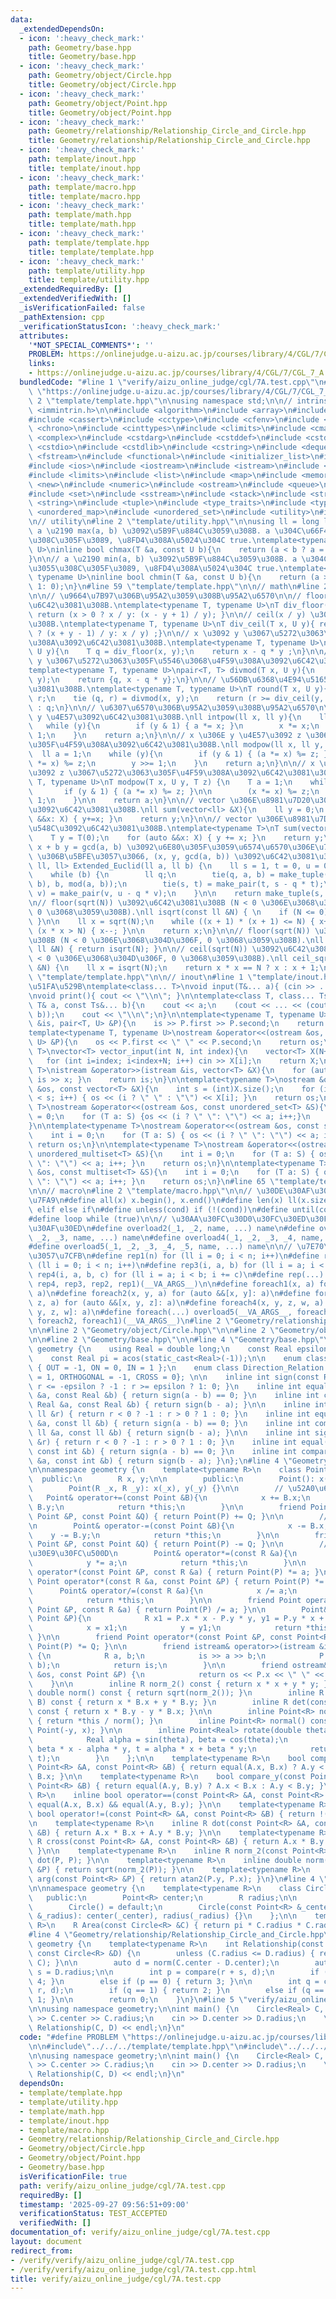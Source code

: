 ```yaml
---
data:
  _extendedDependsOn:
  - icon: ':heavy_check_mark:'
    path: Geometry/base.hpp
    title: Geometry/base.hpp
  - icon: ':heavy_check_mark:'
    path: Geometry/object/Circle.hpp
    title: Geometry/object/Circle.hpp
  - icon: ':heavy_check_mark:'
    path: Geometry/object/Point.hpp
    title: Geometry/object/Point.hpp
  - icon: ':heavy_check_mark:'
    path: Geometry/relationship/Relationship_Circle_and_Circle.hpp
    title: Geometry/relationship/Relationship_Circle_and_Circle.hpp
  - icon: ':heavy_check_mark:'
    path: template/inout.hpp
    title: template/inout.hpp
  - icon: ':heavy_check_mark:'
    path: template/macro.hpp
    title: template/macro.hpp
  - icon: ':heavy_check_mark:'
    path: template/math.hpp
    title: template/math.hpp
  - icon: ':heavy_check_mark:'
    path: template/template.hpp
    title: template/template.hpp
  - icon: ':heavy_check_mark:'
    path: template/utility.hpp
    title: template/utility.hpp
  _extendedRequiredBy: []
  _extendedVerifiedWith: []
  _isVerificationFailed: false
  _pathExtension: cpp
  _verificationStatusIcon: ':heavy_check_mark:'
  attributes:
    '*NOT_SPECIAL_COMMENTS*': ''
    PROBLEM: https://onlinejudge.u-aizu.ac.jp/courses/library/4/CGL/7/CGL_7_A
    links:
    - https://onlinejudge.u-aizu.ac.jp/courses/library/4/CGL/7/CGL_7_A
  bundledCode: "#line 1 \"verify/aizu_online_judge/cgl/7A.test.cpp\"\n#define PROBLEM\
    \ \"https://onlinejudge.u-aizu.ac.jp/courses/library/4/CGL/7/CGL_7_A\"\n\n#line\
    \ 2 \"template/template.hpp\"\n\nusing namespace std;\n\n// intrinstic\n#include\
    \ <immintrin.h>\n\n#include <algorithm>\n#include <array>\n#include <bitset>\n\
    #include <cassert>\n#include <cctype>\n#include <cfenv>\n#include <cfloat>\n#include\
    \ <chrono>\n#include <cinttypes>\n#include <climits>\n#include <cmath>\n#include\
    \ <complex>\n#include <cstdarg>\n#include <cstddef>\n#include <cstdint>\n#include\
    \ <cstdio>\n#include <cstdlib>\n#include <cstring>\n#include <deque>\n#include\
    \ <fstream>\n#include <functional>\n#include <initializer_list>\n#include <iomanip>\n\
    #include <ios>\n#include <iostream>\n#include <istream>\n#include <iterator>\n\
    #include <limits>\n#include <list>\n#include <map>\n#include <memory>\n#include\
    \ <new>\n#include <numeric>\n#include <ostream>\n#include <queue>\n#include <random>\n\
    #include <set>\n#include <sstream>\n#include <stack>\n#include <streambuf>\n#include\
    \ <string>\n#include <tuple>\n#include <type_traits>\n#include <typeinfo>\n#include\
    \ <unordered_map>\n#include <unordered_set>\n#include <utility>\n#include <vector>\n\
    \n// utility\n#line 2 \"template/utility.hpp\"\n\nusing ll = long long;\n\n//\
    \ a \u2190 max(a, b) \u3092\u5B9F\u884C\u3059\u308B. a \u304C\u66F4\u65B0\u3055\
    \u308C\u305F\u3089, \u8FD4\u308A\u5024\u304C true.\ntemplate<typename T, typename\
    \ U>\ninline bool chmax(T &a, const U b){\n    return (a < b ? a = b, 1: 0);\n\
    }\n\n// a \u2190 min(a, b) \u3092\u5B9F\u884C\u3059\u308B. a \u304C\u66F4\u65B0\
    \u3055\u308C\u305F\u3089, \u8FD4\u308A\u5024\u304C true.\ntemplate<typename T,\
    \ typename U>\ninline bool chmin(T &a, const U b){\n    return (a > b ? a = b,\
    \ 1: 0);\n}\n#line 59 \"template/template.hpp\"\n\n// math\n#line 2 \"template/math.hpp\"\
    \n\n// \u9664\u7B97\u306B\u95A2\u3059\u308B\u95A2\u6570\n\n// floor(x / y) \u3092\
    \u6C42\u3081\u308B.\ntemplate<typename T, typename U>\nT div_floor(T x, U y){\
    \ return (x > 0 ? x / y: (x - y + 1) / y); }\n\n// ceil(x / y) \u3092\u6C42\u3081\
    \u308B.\ntemplate<typename T, typename U>\nT div_ceil(T x, U y){ return (x > 0\
    \ ? (x + y - 1) / y: x / y) ;}\n\n// x \u3092 y \u3067\u5272\u3063\u305F\u4F59\
    \u308A\u3092\u6C42\u3081\u308B.\ntemplate<typename T, typename U>\nT mod(T x,\
    \ U y){\n    T q = div_floor(x, y);\n    return x - q * y ;\n}\n\n// x \u3092\
    \ y \u3067\u5272\u3063\u305F\u5546\u3068\u4F59\u308A\u3092\u6C42\u3081\u308B.\n\
    template<typename T, typename U>\npair<T, T> divmod(T x, U y){\n    T q = div_floor(x,\
    \ y);\n    return {q, x - q * y};\n}\n\n// \u56DB\u6368\u4E94\u5165\u3092\u6C42\
    \u3081\u308B.\ntemplate<typename T, typename U>\nT round(T x, U y){\n    T q,\
    \ r;\n    tie (q, r) = divmod(x, y);\n    return (r >= div_ceil(y, 2)) ? q + 1\
    \ : q;\n}\n\n// \u6307\u6570\u306B\u95A2\u3059\u308B\u95A2\u6570\n\n// x \u306E\
    \ y \u4E57\u3092\u6C42\u3081\u308B.\nll intpow(ll x, ll y){\n    ll a = 1;\n \
    \   while (y){\n        if (y & 1) { a *= x; }\n        x *= x;\n        y >>=\
    \ 1;\n    }\n    return a;\n}\n\n// x \u306E y \u4E57\u3092 z \u3067\u5272\u3063\
    \u305F\u4F59\u308A\u3092\u6C42\u3081\u308B.\nll modpow(ll x, ll y, ll z){\n  \
    \  ll a = 1;\n    while (y){\n        if (y & 1) { (a *= x) %= z; }\n        (x\
    \ *= x) %= z;\n        y >>= 1;\n    }\n    return a;\n}\n\n// x \u306E y \u4E57\
    \u3092 z \u3067\u5272\u3063\u305F\u4F59\u308A\u3092\u6C42\u3081\u308B.\ntemplate<typename\
    \ T, typename U>\nT modpow(T x, U y, T z) {\n    T a = 1;\n    while (y) {\n \
    \       if (y & 1) { (a *= x) %= z; }\n\n        (x *= x) %= z;\n        y >>=\
    \ 1;\n    }\n\n    return a;\n}\n\n// vector \u306E\u8981\u7D20\u306E\u7DCF\u548C\
    \u3092\u6C42\u3081\u308B.\nll sum(vector<ll> &X){\n    ll y = 0;\n    for (auto\
    \ &&x: X) { y+=x; }\n    return y;\n}\n\n// vector \u306E\u8981\u7D20\u306E\u7DCF\
    \u548C\u3092\u6C42\u3081\u308B.\ntemplate<typename T>\nT sum(vector<T> &X){\n\
    \    T y = T(0);\n    for (auto &&x: X) { y += x; }\n    return y;\n}\n\n// a\
    \ x + b y = gcd(a, b) \u3092\u6E80\u305F\u3059\u6574\u6570\u306E\u7D44 (a, b)\
    \ \u306B\u5BFE\u3057\u3066, (x, y, gcd(a, b)) \u3092\u6C42\u3081\u308B.\ntuple<ll,\
    \ ll, ll> Extended_Euclid(ll a, ll b) {\n    ll s = 1, t = 0, u = 0, v = 1;\n\
    \    while (b) {\n        ll q;\n        tie(q, a, b) = make_tuple(div_floor(a,\
    \ b), b, mod(a, b));\n        tie(s, t) = make_pair(t, s - q * t);\n        tie(u,\
    \ v) = make_pair(v, u - q * v);\n    }\n\n    return make_tuple(s, u, a);\n}\n\
    \n// floor(sqrt(N)) \u3092\u6C42\u3081\u308B (N < 0 \u306E\u3068\u304D\u306F,\
    \ 0 \u3068\u3059\u308B).\nll isqrt(const ll &N) { \n    if (N <= 0) { return 0;\
    \ }\n\n    ll x = sqrt(N);\n    while ((x + 1) * (x + 1) <= N) { x++; }\n    while\
    \ (x * x > N) { x--; }\n\n    return x;\n}\n\n// floor(sqrt(N)) \u3092\u6C42\u3081\
    \u308B (N < 0 \u306E\u3068\u304D\u306F, 0 \u3068\u3059\u308B).\nll floor_sqrt(const\
    \ ll &N) { return isqrt(N); }\n\n// ceil(sqrt(N)) \u3092\u6C42\u3081\u308B (N\
    \ < 0 \u306E\u3068\u304D\u306F, 0 \u3068\u3059\u308B).\nll ceil_sqrt(const ll\
    \ &N) {\n    ll x = isqrt(N);\n    return x * x == N ? x : x + 1;\n}\n#line 62\
    \ \"template/template.hpp\"\n\n// inout\n#line 1 \"template/inout.hpp\"\n// \u5165\
    \u51FA\u529B\ntemplate<class... T>\nvoid input(T&... a){ (cin >> ... >> a); }\n\
    \nvoid print(){ cout << \"\\n\"; }\n\ntemplate<class T, class... Ts>\nvoid print(const\
    \ T& a, const Ts&... b){\n    cout << a;\n    (cout << ... << (cout << \" \",\
    \ b));\n    cout << \"\\n\";\n}\n\ntemplate<typename T, typename U>\nistream &operator>>(istream\
    \ &is, pair<T, U> &P){\n    is >> P.first >> P.second;\n    return is;\n}\n\n\
    template<typename T, typename U>\nostream &operator<<(ostream &os, const pair<T,\
    \ U> &P){\n    os << P.first << \" \" << P.second;\n    return os;\n}\n\ntemplate<typename\
    \ T>\nvector<T> vector_input(int N, int index){\n    vector<T> X(N+index);\n \
    \   for (int i=index; i<index+N; i++) cin >> X[i];\n    return X;\n}\n\ntemplate<typename\
    \ T>\nistream &operator>>(istream &is, vector<T> &X){\n    for (auto &x: X) {\
    \ is >> x; }\n    return is;\n}\n\ntemplate<typename T>\nostream &operator<<(ostream\
    \ &os, const vector<T> &X){\n    int s = (int)X.size();\n    for (int i = 0; i\
    \ < s; i++) { os << (i ? \" \" : \"\") << X[i]; }\n    return os;\n}\n\ntemplate<typename\
    \ T>\nostream &operator<<(ostream &os, const unordered_set<T> &S){\n    int i\
    \ = 0;\n    for (T a: S) {os << (i ? \" \": \"\") << a; i++;}\n    return os;\n\
    }\n\ntemplate<typename T>\nostream &operator<<(ostream &os, const set<T> &S){\n\
    \    int i = 0;\n    for (T a: S) { os << (i ? \" \": \"\") << a; i++; }\n   \
    \ return os;\n}\n\ntemplate<typename T>\nostream &operator<<(ostream &os, const\
    \ unordered_multiset<T> &S){\n    int i = 0;\n    for (T a: S) { os << (i ? \"\
    \ \": \"\") << a; i++; }\n    return os;\n}\n\ntemplate<typename T>\nostream &operator<<(ostream\
    \ &os, const multiset<T> &S){\n    int i = 0;\n    for (T a: S) { os << (i ? \"\
    \ \": \"\") << a; i++; }\n    return os;\n}\n#line 65 \"template/template.hpp\"\
    \n\n// macro\n#line 2 \"template/macro.hpp\"\n\n// \u30DE\u30AF\u30ED\u306E\u5B9A\
    \u7FA9\n#define all(x) x.begin(), x.end()\n#define len(x) ll(x.size())\n#define\
    \ elif else if\n#define unless(cond) if (!(cond))\n#define until(cond) while (!(cond))\n\
    #define loop while (true)\n\n// \u30AA\u30FC\u30D0\u30FC\u30ED\u30FC\u30C9\u30DE\
    \u30AF\u30ED\n#define overload2(_1, _2, name, ...) name\n#define overload3(_1,\
    \ _2, _3, name, ...) name\n#define overload4(_1, _2, _3, _4, name, ...) name\n\
    #define overload5(_1, _2, _3, _4, _5, name, ...) name\n\n// \u7E70\u308A\u8FD4\
    \u3057\u7CFB\n#define rep1(n) for (ll i = 0; i < n; i++)\n#define rep2(i, n) for\
    \ (ll i = 0; i < n; i++)\n#define rep3(i, a, b) for (ll i = a; i < b; i++)\n#define\
    \ rep4(i, a, b, c) for (ll i = a; i < b; i += c)\n#define rep(...) overload4(__VA_ARGS__,\
    \ rep4, rep3, rep2, rep1)(__VA_ARGS__)\n\n#define foreach1(x, a) for (auto &&x:\
    \ a)\n#define foreach2(x, y, a) for (auto &&[x, y]: a)\n#define foreach3(x, y,\
    \ z, a) for (auto &&[x, y, z]: a)\n#define foreach4(x, y, z, w, a) for (auto &&[x,\
    \ y, z, w]: a)\n#define foreach(...) overload5(__VA_ARGS__, foreach4, foreach3,\
    \ foreach2, foreach1)(__VA_ARGS__)\n#line 2 \"Geometry/relationship/Relationship_Circle_and_Circle.hpp\"\
    \n\n#line 2 \"Geometry/object/Circle.hpp\"\n\n#line 2 \"Geometry/object/Point.hpp\"\
    \n\n#line 2 \"Geometry/base.hpp\"\n\n#line 4 \"Geometry/base.hpp\"\n\nnamespace\
    \ geometry {\n    using Real = double long;\n    const Real epsilon = 1e-9;\n\
    \    const Real pi = acos(static_cast<Real>(-1));\n\n    enum class Inclusion\
    \ { OUT = -1, ON = 0, IN = 1 };\n    enum class Direction_Relation { PARALLEL\
    \ = 1, ORTHOGONAL = -1, CROSS = 0}; \n\n    inline int sign(const Real &r) { return\
    \ r <= -epsilon ? -1 : r >= epsilon ? 1: 0; }\n    inline int equal(const Real\
    \ &a, const Real &b) { return sign(a - b) == 0; }\n    inline int compare(const\
    \ Real &a, const Real &b) { return sign(b - a); }\n\n    inline int sign(const\
    \ ll &r) { return r < 0 ? -1 : r > 0 ? 1 : 0; }\n    inline int equal(const ll\
    \ &a, const ll &b) { return sign(a - b) == 0; }\n    inline int compare(const\
    \ ll &a, const ll &b) { return sign(b - a); }\n\n    inline int sign(const int\
    \ &r) { return r < 0 ? -1 : r > 0 ? 1 : 0; }\n    inline int equal(const int &a,\
    \ const int &b) { return sign(a - b) == 0; }\n    inline int compare(const int\
    \ &a, const int &b) { return sign(b - a); }\n};\n#line 4 \"Geometry/object/Point.hpp\"\
    \n\nnamespace geometry {\n    template<typename R>\n    class Point {\n      \
    \  public:\n        R x, y;\n\n        public:\n        Point(): x(0), y(0) {}\n\
    \        Point(R _x, R _y): x(_x), y(_y) {}\n\n        // \u52A0\u6CD5\n     \
    \   Point& operator+=(const Point &B){\n            x += B.x;\n            y +=\
    \ B.y;\n            return *this;\n        }\n\n        friend Point operator+(const\
    \ Point &P, const Point &Q) { return Point(P) += Q; }\n\n        // \u6E1B\u6CD5\
    \n        Point& operator-=(const Point &B){\n            x -= B.x;\n        \
    \    y -= B.y;\n            return *this;\n        }\n\n        friend Point operator-(const\
    \ Point &P, const Point &Q) { return Point(P) -= Q; }\n\n        // \u30B9\u30AB\
    \u30E9\u30FC\u500D\n        Point& operator*=(const R &a){\n            x *= a;\n\
    \            y *= a;\n            return *this;\n        }\n\n        friend Point\
    \ operator*(const Point &P, const R &a) { return Point(P) *= a; }\n        friend\
    \ Point operator*(const R &a, const Point &P) { return Point(P) *= a; }\n\n  \
    \      Point& operator/=(const R &a){\n            x /= a;\n            y /= a;\n\
    \            return *this;\n        }\n\n        friend Point operator/(const\
    \ Point &P, const R &a) { return Point(P) /= a; }\n\n        Point& operator*=(const\
    \ Point &P){\n            R x1 = P.x * x - P.y * y, y1 = P.y * x + P.x * y;\n\
    \            x = x1;\n            y = y1;\n            return *this;\n       \
    \ }\n\n        friend Point operator*(const Point &P, const Point<R> &Q) { return\
    \ Point(P) *= Q; }\n\n        friend istream& operator>>(istream &is, Point &P)\
    \ {\n            R a, b;\n            is >> a >> b;\n            P = Point(a,\
    \ b);\n            return is;\n        }\n\n        friend ostream& operator<<(ostream\
    \ &os, const Point &P) {\n            return os << P.x << \" \" << P.y;\n    \
    \    }\n\n        inline R norm_2() const { return x * x + y * y; }\n        inline\
    \ double norm() const { return sqrt(norm_2()); }\n        inline R dot(const Point\
    \ B) const { return x * B.x + y * B.y; }\n        inline R det(const Point B)\
    \ const { return x * B.y - y * B.x; }\n\n        inline Point<R> normalize() const\
    \ { return *this / norm(); }\n        inline Point<R> normal() const { return\
    \ Point(-y, x); }\n\n        inline Point<Real> rotate(double theta) const {\n\
    \            Real alpha = sin(theta), beta = cos(theta);\n            Real s =\
    \ beta * x - alpha * y, t = alpha * x + beta * y;\n            return Point(s,\
    \ t);\n        }\n    };\n\n    template<typename R>\n    bool compare_x(const\
    \ Point<R> &A, const Point<R> &B) { return equal(A.x, B.x) ? A.y < B.y : A.x <\
    \ B.x; }\n\n    template<typename R>\n    bool compare_y(const Point<R> &A, const\
    \ Point<R> &B) { return equal(A.y, B.y) ? A.x < B.x : A.y < B.y; }\n\n    template<typename\
    \ R>\n    inline bool operator==(const Point<R> &A, const Point<R> &B) { return\
    \ equal(A.x, B.x) && equal(A.y, B.y); }\n\n    template<typename R>\n    inline\
    \ bool operator!=(const Point<R> &A, const Point<R> &B) { return !(A == B); }\n\
    \n    template<typename R>\n    inline R dot(const Point<R> &A, const Point<R>\
    \ &B) { return A.x * B.x + A.y * B.y; }\n\n    template<typename R>\n    inline\
    \ R cross(const Point<R> &A, const Point<R> &B) { return A.x * B.y - A.y * B.x;\
    \ }\n\n    template<typename R>\n    inline R norm_2(const Point<R> &P) { return\
    \ dot(P, P); }\n\n    template<typename R>\n    inline double norm(const Point<R>\
    \ &P) { return sqrt(norm_2(P)); }\n\n    template<typename R>\n    inline Real\
    \ arg(const Point<R> &P) { return atan2(P.y, P.x); }\n}\n#line 4 \"Geometry/object/Circle.hpp\"\
    \n\nnamespace geometry {\n    template<typename R>\n    class Circle {\n     \
    \   public:\n        Point<R> center;\n        R radius;\n\n        public:\n\
    \        Circle() = default;\n        Circle(const Point<R> &_center, const R\
    \ &_radius): center(_center), radius(_radius) {}\n    };\n\n    template<typename\
    \ R>\n    R Area(const Circle<R> &C) { return pi * C.radius * C.radius; }\n}\n\
    #line 4 \"Geometry/relationship/Relationship_Circle_and_Circle.hpp\"\n\nnamespace\
    \ geometry {\n    template<typename R>\n    int Relationship(const Circle<R> &C,\
    \ const Circle<R> &D) {\n        unless (C.radius <= D.radius) { return Relationship(D,\
    \ C); }\n\n        auto d = norm(C.center - D.center);\n        auto r = C.radius,\
    \ s = D.radius;\n\n        int p = compare(r + s, d);\n        if (p == 1) { return\
    \ 4; }\n        else if (p == 0) { return 3; }\n\n        int q = compare(s -\
    \ r, d);\n        if (q == 1) { return 2; }\n        else if (q == 0) { return\
    \ 1; }\n\n        return 0;\n    }\n}\n#line 5 \"verify/aizu_online_judge/cgl/7A.test.cpp\"\
    \n\nusing namespace geometry;\n\nint main() {\n    Circle<Real> C, D;\n\n    cin\
    \ >> C.center >> C.radius;\n    cin >> D.center >> D.radius;\n    \n    cout <<\
    \ Relationship(C, D) << endl;\n}\n"
  code: "#define PROBLEM \"https://onlinejudge.u-aizu.ac.jp/courses/library/4/CGL/7/CGL_7_A\"\
    \n\n#include\"../../../template/template.hpp\"\n#include\"../../../Geometry/relationship/Relationship_Circle_and_Circle.hpp\"\
    \n\nusing namespace geometry;\n\nint main() {\n    Circle<Real> C, D;\n\n    cin\
    \ >> C.center >> C.radius;\n    cin >> D.center >> D.radius;\n    \n    cout <<\
    \ Relationship(C, D) << endl;\n}\n"
  dependsOn:
  - template/template.hpp
  - template/utility.hpp
  - template/math.hpp
  - template/inout.hpp
  - template/macro.hpp
  - Geometry/relationship/Relationship_Circle_and_Circle.hpp
  - Geometry/object/Circle.hpp
  - Geometry/object/Point.hpp
  - Geometry/base.hpp
  isVerificationFile: true
  path: verify/aizu_online_judge/cgl/7A.test.cpp
  requiredBy: []
  timestamp: '2025-09-27 09:56:51+09:00'
  verificationStatus: TEST_ACCEPTED
  verifiedWith: []
documentation_of: verify/aizu_online_judge/cgl/7A.test.cpp
layout: document
redirect_from:
- /verify/verify/aizu_online_judge/cgl/7A.test.cpp
- /verify/verify/aizu_online_judge/cgl/7A.test.cpp.html
title: verify/aizu_online_judge/cgl/7A.test.cpp
---
```

